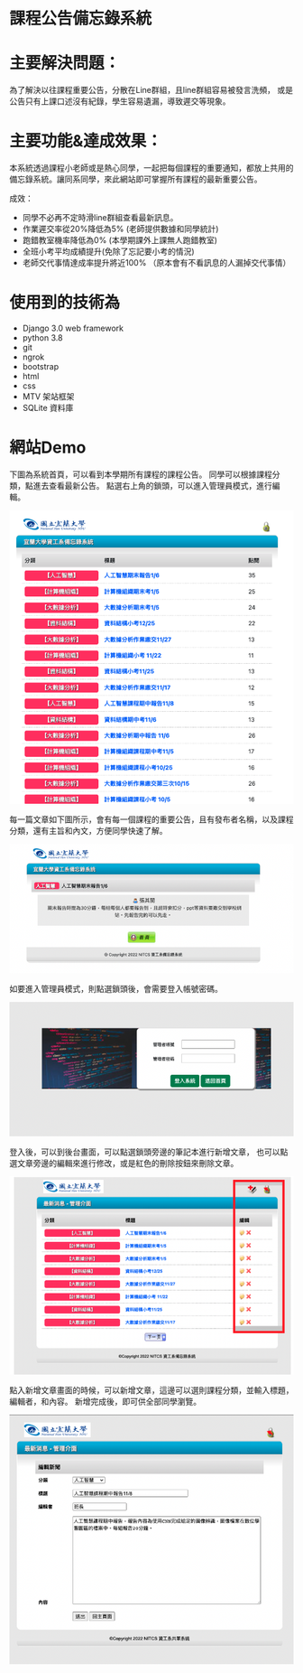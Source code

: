# 課程公告備忘錄系統

# 主要解決問題： 
為了解決以往課程重要公告，分散在Line群組，且line群組容易被發言洗頻，
或是公告只有上課口述沒有紀錄，學生容易遺漏，導致遲交等現象。

# 主要功能&達成效果：
本系統透過課程小老師或是熱心同學，一起把每個課程的重要通知，都放上共用的備忘錄系統。讓同系同學，來此網站即可掌握所有課程的最新重要公告。

成效：
* 同學不必再不定時滑line群組查看最新訊息。 
* 作業遲交率從20%降低為5% (老師提供數據和同學統計)
* 跑錯教室機率降低為0% (本學期課外上課無人跑錯教室)
* 全班小考平均成績提升(免除了忘記要小考的情況)
* 老師交代事情達成率提升將近100% （原本會有不看訊息的人漏掉交代事情）



# 使用到的技術為 
* Django 3.0 web framework
* python 3.8 
* git 
* ngrok 
* bootstrap 
* html
* css 
* MTV 架站框架 
* SQLite 資料庫


# 網站Demo 
下圖為系統首頁，可以看到本學期所有課程的課程公告。 
同學可以根據課程分類，點進去查看最新公告。
點選右上角的鎖頭，可以進入管理員模式，進行編輯。

![](https://github.com/maxchen0102/Collaborative-Writing-System/blob/a3718ea9f7172cae6d93feae233b2cc90e7288c1/1.png)

每一篇文章如下圖所示，會有每一個課程的重要公告，且有發布者名稱，以及課程分類，還有主旨和內文，方便同學快速了解。


![](https://github.com/maxchen0102/Collaborative-Writing-System/blob/a3718ea9f7172cae6d93feae233b2cc90e7288c1/2.png)



如要進入管理員模式，則點選鎖頭後，會需要登入帳號密碼。

![](https://github.com/maxchen0102/Collaborative-Writing-System/blob/a3718ea9f7172cae6d93feae233b2cc90e7288c1/3.png)

登入後，可以到後台畫面，可以點選鎖頭旁邊的筆記本進行新增文章，
也可以點選文章旁邊的編輯來進行修改，或是紅色的刪除按鈕來刪除文章。


![](https://github.com/maxchen0102/Collaborative-Writing-System/blob/a3718ea9f7172cae6d93feae233b2cc90e7288c1/4.png)




點入新增文章畫面的時候，可以新增文章，這邊可以選則課程分類，並輸入標題，編輯者，和內容。
新增完成後，即可供全部同學瀏覽。

![](https://github.com/maxchen0102/Collaborative-Writing-System/blob/a3718ea9f7172cae6d93feae233b2cc90e7288c1/5.png)


